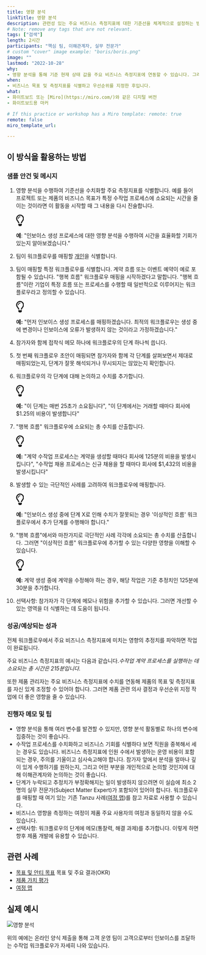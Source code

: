 ```yaml
---
title: 영향 분석
linkTitle: 영향 분석
description: 관련성 있는 주요 비즈니스 측정지표에 대한 기준선을 체계적으로 설정하는 방법
# Note: remove any tags that are not relevant.
tags: ["검색"]
length: 2시간
participants: "핵심 팀, 이해관계자, 실무 전문가"
# custom "cover" image example: "boris/boris.png"
image: "" 
lastmod: "2022-10-28"
why: 
- 영향 분석을 통해 기준 현재 상태 값을 주요 비즈니스 측정지표에 연동할 수 있습니다. 그러면 목표와 주요 결과를 설정하고 장기적인 제품 이니셔티브의 영향을 측정하는 기준으로 이 값을 사용할 수 있습니다.
when:
- 비즈니스 목표 및 측정지표를 식별하고 우선순위를 지정한 후입니다.
what:
- 화이트보드 또는 [Miro](https://miro.com/)와 같은 디지털 버전
- 화이트보드용 마커

# If this practice or workshop has a Miro template: remote: true
remote: false
miro_template_url: 

---
```

<h2 id="how-to-use-this-method">이 방식을 활용하는 방법</h2>
<div class="bg-gray-dark p-lg-5 p-3 mb-4"><div class="col-lg-9"><h3 id="sample-agenda--prompts">샘플 안건 및 메시지</h3>
<ol>
<li>
<p>영향 분석을 수행하여 기준선을 수치화할 주요 측정지표를 식별합니다. 예를 들어 프로젝트 또는 제품의 비즈니스 목표가 특정 수작업 프로세스에 소요되는 시간을 줄이는 것이라면 이 활동을 시작할 때 그 내용을 다시 진술합니다.</p>
<div class="callout td-box--gray-darkest p-3 my-5 border-bottom border-right border-left border-top row"><div class="col-1 row align-items-center justify-content-center"><svg height="30" aria-hidden="true" focusable="false" data-prefix="far" data-icon="lightbulb" role="img" xmlns="http://www.w3.org/2000/svg" viewBox="0 0 352 512" class="svg-inline--fa fa-lightbulb"><path fill="currentColor" d="M176 80c-52.94 0-96 43.06-96 96 0 8.84 7.16 16 16 16s16-7.16 16-16c0-35.3 28.72-64 64-64 8.84 0 16-7.16 16-16s-7.16-16-16-16zM96.06 459.17c0 3.15.93 6.22 2.68 8.84l24.51 36.84c2.97 4.46 7.97 7.14 13.32 7.14h78.85c5.36 0 10.36-2.68 13.32-7.14l24.51-36.84c1.74-2.62 2.67-5.7 2.68-8.84l.05-43.18H96.02l.04 43.18zM176 0C73.72 0 0 82.97 0 176c0 44.37 16.45 84.85 43.56 115.78 16.64 18.99 42.74 58.8 52.42 92.16v.06h48v-.12c-.01-4.77-.72-9.51-2.15-14.07-5.59-17.81-22.82-64.77-62.17-109.67-20.54-23.43-31.52-53.15-31.61-84.14-.2-73.64 59.67-128 127.95-128 70.58 0 128 57.42 128 128 0 30.97-11.24 60.85-31.65 84.14-39.11 44.61-56.42 91.47-62.1 109.46a47.507 47.507 0 0 0-2.22 14.3v.1h48v-.05c9.68-33.37 35.78-73.18 52.42-92.16C335.55 260.85 352 220.37 352 176 352 78.8 273.2 0 176 0z" class=""></path></svg></div><div class="col-11"><p><strong>예</strong>: &quot;인보이스 생성 프로세스에 대한 영향 분석을 수행하여 시간을 효율화할 기회가 있는지 알아보겠습니다.&quot;</p></div></div>
</li>
<li>
<p>팀이 워크플로우를 매핑할 <a href="/developer/practices/personas">개인</a>을 식별합니다.</p>
</li>
<li>
<p>팀이 매핑할 특정 워크플로우를 식별합니다. 계약 흐름 또는 이벤트 예약이 예로 포함될 수 있습니다. &quot;행복 흐름&quot; 워크플로우 매핑을 시작하겠다고 말합니다. &quot;행복 흐름&quot;이란 기업이 특정 흐름 또는 프로세스를 수행할 때 일반적으로 이루어지는 워크플로우라고 정의할 수 있습니다.</p>
<div class="callout td-box--gray-darkest p-3 my-5 border-bottom border-right border-left border-top row"><div class="col-1 row align-items-center justify-content-center"><svg height="30" aria-hidden="true" focusable="false" data-prefix="far" data-icon="lightbulb" role="img" xmlns="http://www.w3.org/2000/svg" viewBox="0 0 352 512" class="svg-inline--fa fa-lightbulb"><path fill="currentColor" d="M176 80c-52.94 0-96 43.06-96 96 0 8.84 7.16 16 16 16s16-7.16 16-16c0-35.3 28.72-64 64-64 8.84 0 16-7.16 16-16s-7.16-16-16-16zM96.06 459.17c0 3.15.93 6.22 2.68 8.84l24.51 36.84c2.97 4.46 7.97 7.14 13.32 7.14h78.85c5.36 0 10.36-2.68 13.32-7.14l24.51-36.84c1.74-2.62 2.67-5.7 2.68-8.84l.05-43.18H96.02l.04 43.18zM176 0C73.72 0 0 82.97 0 176c0 44.37 16.45 84.85 43.56 115.78 16.64 18.99 42.74 58.8 52.42 92.16v.06h48v-.12c-.01-4.77-.72-9.51-2.15-14.07-5.59-17.81-22.82-64.77-62.17-109.67-20.54-23.43-31.52-53.15-31.61-84.14-.2-73.64 59.67-128 127.95-128 70.58 0 128 57.42 128 128 0 30.97-11.24 60.85-31.65 84.14-39.11 44.61-56.42 91.47-62.1 109.46a47.507 47.507 0 0 0-2.22 14.3v.1h48v-.05c9.68-33.37 35.78-73.18 52.42-92.16C335.55 260.85 352 220.37 352 176 352 78.8 273.2 0 176 0z" class=""></path></svg></div><div class="col-11"><p><strong>예:</strong> &quot;먼저 인보이스 생성 프로세스를 매핑하겠습니다. 최적의 워크플로우는 생성 중에 변경이나 인보이스에 오류가 발생하지 않는 것이라고 가정하겠습니다.&quot;</p></div></div>
</li>
<li>
<p>참가자와 함께 접착식 메모 하나에 워크플로우의 단계 하나씩 씁니다.</p>
</li>
<li>
<p>첫 번째 워크플로우 초안이 매핑되면 참가자와 함께 각 단계를 살펴보면서 제대로 매핑되었는지, 단계가 잘못 해석되거나 무시되지는 않았는지 확인합니다.</p>
</li>
<li>
<p>워크플로우의 각 단계에 대해 논의하고 수치를 추가합니다.</p>
<div class="callout td-box--gray-darkest p-3 my-5 border-bottom border-right border-left border-top row"><div class="col-1 row align-items-center justify-content-center"><svg height="30" aria-hidden="true" focusable="false" data-prefix="far" data-icon="lightbulb" role="img" xmlns="http://www.w3.org/2000/svg" viewBox="0 0 352 512" class="svg-inline--fa fa-lightbulb"><path fill="currentColor" d="M176 80c-52.94 0-96 43.06-96 96 0 8.84 7.16 16 16 16s16-7.16 16-16c0-35.3 28.72-64 64-64 8.84 0 16-7.16 16-16s-7.16-16-16-16zM96.06 459.17c0 3.15.93 6.22 2.68 8.84l24.51 36.84c2.97 4.46 7.97 7.14 13.32 7.14h78.85c5.36 0 10.36-2.68 13.32-7.14l24.51-36.84c1.74-2.62 2.67-5.7 2.68-8.84l.05-43.18H96.02l.04 43.18zM176 0C73.72 0 0 82.97 0 176c0 44.37 16.45 84.85 43.56 115.78 16.64 18.99 42.74 58.8 52.42 92.16v.06h48v-.12c-.01-4.77-.72-9.51-2.15-14.07-5.59-17.81-22.82-64.77-62.17-109.67-20.54-23.43-31.52-53.15-31.61-84.14-.2-73.64 59.67-128 127.95-128 70.58 0 128 57.42 128 128 0 30.97-11.24 60.85-31.65 84.14-39.11 44.61-56.42 91.47-62.1 109.46a47.507 47.507 0 0 0-2.22 14.3v.1h48v-.05c9.68-33.37 35.78-73.18 52.42-92.16C335.55 260.85 352 220.37 352 176 352 78.8 273.2 0 176 0z" class=""></path></svg></div><div class="col-11"><p><strong>예:</strong> &quot;이 단계는 매번 25초가 소요됩니다&quot;, &quot;이 단계에서는 거래할 때마다 회사에 $1.25의 비용이 발생합니다&quot;</p></div></div>
</li>
<li>
<p>&quot;행복 흐름&quot; 워크플로우에 소요되는 총 수치를 산출합니다.</p>
<div class="callout td-box--gray-darkest p-3 my-5 border-bottom border-right border-left border-top row"><div class="col-1 row align-items-center justify-content-center"><svg height="30" aria-hidden="true" focusable="false" data-prefix="far" data-icon="lightbulb" role="img" xmlns="http://www.w3.org/2000/svg" viewBox="0 0 352 512" class="svg-inline--fa fa-lightbulb"><path fill="currentColor" d="M176 80c-52.94 0-96 43.06-96 96 0 8.84 7.16 16 16 16s16-7.16 16-16c0-35.3 28.72-64 64-64 8.84 0 16-7.16 16-16s-7.16-16-16-16zM96.06 459.17c0 3.15.93 6.22 2.68 8.84l24.51 36.84c2.97 4.46 7.97 7.14 13.32 7.14h78.85c5.36 0 10.36-2.68 13.32-7.14l24.51-36.84c1.74-2.62 2.67-5.7 2.68-8.84l.05-43.18H96.02l.04 43.18zM176 0C73.72 0 0 82.97 0 176c0 44.37 16.45 84.85 43.56 115.78 16.64 18.99 42.74 58.8 52.42 92.16v.06h48v-.12c-.01-4.77-.72-9.51-2.15-14.07-5.59-17.81-22.82-64.77-62.17-109.67-20.54-23.43-31.52-53.15-31.61-84.14-.2-73.64 59.67-128 127.95-128 70.58 0 128 57.42 128 128 0 30.97-11.24 60.85-31.65 84.14-39.11 44.61-56.42 91.47-62.1 109.46a47.507 47.507 0 0 0-2.22 14.3v.1h48v-.05c9.68-33.37 35.78-73.18 52.42-92.16C335.55 260.85 352 220.37 352 176 352 78.8 273.2 0 176 0z" class=""></path></svg></div><div class="col-11"><p><strong>예:</strong> &quot;계약 수작업 프로세스는 계약을 생성할 때마다 회사에 125분의 비용을 발생시킵니다&quot;, &quot;수작업 채용 프로세스는 신규 채용을 할 때마다 회사에 $1,432의 비용을 발생시킵니다&quot;</p></div></div>
</li>
<li>
<p>발생할 수 있는 극단적인 사례를 고려하여 워크플로우에 매핑합니다.</p>
<div class="callout td-box--gray-darkest p-3 my-5 border-bottom border-right border-left border-top row"><div class="col-1 row align-items-center justify-content-center"><svg height="30" aria-hidden="true" focusable="false" data-prefix="far" data-icon="lightbulb" role="img" xmlns="http://www.w3.org/2000/svg" viewBox="0 0 352 512" class="svg-inline--fa fa-lightbulb"><path fill="currentColor" d="M176 80c-52.94 0-96 43.06-96 96 0 8.84 7.16 16 16 16s16-7.16 16-16c0-35.3 28.72-64 64-64 8.84 0 16-7.16 16-16s-7.16-16-16-16zM96.06 459.17c0 3.15.93 6.22 2.68 8.84l24.51 36.84c2.97 4.46 7.97 7.14 13.32 7.14h78.85c5.36 0 10.36-2.68 13.32-7.14l24.51-36.84c1.74-2.62 2.67-5.7 2.68-8.84l.05-43.18H96.02l.04 43.18zM176 0C73.72 0 0 82.97 0 176c0 44.37 16.45 84.85 43.56 115.78 16.64 18.99 42.74 58.8 52.42 92.16v.06h48v-.12c-.01-4.77-.72-9.51-2.15-14.07-5.59-17.81-22.82-64.77-62.17-109.67-20.54-23.43-31.52-53.15-31.61-84.14-.2-73.64 59.67-128 127.95-128 70.58 0 128 57.42 128 128 0 30.97-11.24 60.85-31.65 84.14-39.11 44.61-56.42 91.47-62.1 109.46a47.507 47.507 0 0 0-2.22 14.3v.1h48v-.05c9.68-33.37 35.78-73.18 52.42-92.16C335.55 260.85 352 220.37 352 176 352 78.8 273.2 0 176 0z" class=""></path></svg></div><div class="col-11"><p><strong>예:</strong> &quot;인보이스 생성 중에 단계 X로 인해 수치가 잘못되는 경우 &apos;이상적인 흐름&apos; 워크플로우에서 추가 단계를 수행해야 합니다.&quot;</p></div></div>
</li>
<li>
<p>&quot;행복 흐름&quot;에서와 마찬가지로 극단적인 사례 각각에 소요되는 총 수치를 산출합니다. 그러면 &quot;이상적인 흐름&quot; 워크플로우에 추가할 수 있는 다양한 영향을 이해할 수 있습니다.</p>
<div class="callout td-box--gray-darkest p-3 my-5 border-bottom border-right border-left border-top row"><div class="col-1 row align-items-center justify-content-center"><svg height="30" aria-hidden="true" focusable="false" data-prefix="far" data-icon="lightbulb" role="img" xmlns="http://www.w3.org/2000/svg" viewBox="0 0 352 512" class="svg-inline--fa fa-lightbulb"><path fill="currentColor" d="M176 80c-52.94 0-96 43.06-96 96 0 8.84 7.16 16 16 16s16-7.16 16-16c0-35.3 28.72-64 64-64 8.84 0 16-7.16 16-16s-7.16-16-16-16zM96.06 459.17c0 3.15.93 6.22 2.68 8.84l24.51 36.84c2.97 4.46 7.97 7.14 13.32 7.14h78.85c5.36 0 10.36-2.68 13.32-7.14l24.51-36.84c1.74-2.62 2.67-5.7 2.68-8.84l.05-43.18H96.02l.04 43.18zM176 0C73.72 0 0 82.97 0 176c0 44.37 16.45 84.85 43.56 115.78 16.64 18.99 42.74 58.8 52.42 92.16v.06h48v-.12c-.01-4.77-.72-9.51-2.15-14.07-5.59-17.81-22.82-64.77-62.17-109.67-20.54-23.43-31.52-53.15-31.61-84.14-.2-73.64 59.67-128 127.95-128 70.58 0 128 57.42 128 128 0 30.97-11.24 60.85-31.65 84.14-39.11 44.61-56.42 91.47-62.1 109.46a47.507 47.507 0 0 0-2.22 14.3v.1h48v-.05c9.68-33.37 35.78-73.18 52.42-92.16C335.55 260.85 352 220.37 352 176 352 78.8 273.2 0 176 0z" class=""></path></svg></div><div class="col-11"><p><strong>예:</strong> 계약 생성 중에 계약을 수정해야 하는 경우, 해당 작업은 기준 추정치인 125분에 30분을 추가합니다.</p></div></div>
</li>
<li>
<p>선택사항: 참가자가 각 단계에 메모나 위험을 추가할 수 있습니다. 그러면 개선할 수 있는 영역을 더 식별하는 데 도움이 됩니다.</p>
</li>
</ol>
</div></div>
<div class="bg-gray-dark p-lg-5 p-3 mb-4"><div class="col-lg-9"><h3 id="successexpected-outcomes">성공/예상되는 성과</h3>
<p>전체 워크플로우에서 주요 비즈니스 측정지표에 미치는 영향의 추정치를 파악하면 작업이 완료됩니다.</p>
<p>주요 비즈니스 측정지표의 예시는 다음과 같습니다.<em>수작업 계약 프로세스를 실행하는 데 소요되는 총 시간은 215분입니다.</em></p>
<p>또한 제품 관리자는 주요 비즈니스 측정지표에 수치를 연동해 제품의 목표 및 측정지표를 자신 있게 조정할 수 있어야 합니다. 그러면 제품 관련 의사 결정과 우선순위 지정 작업에 더 좋은 영향을 줄 수 있습니다.</p>
</div></div>
<div class="bg-gray-dark p-lg-5 p-3 mb-4"><div class="col-lg-9"><h3 id="facilitator-notes--tips">진행자 메모 및 팁</h3>
<ul>
<li>영향 분석을 통해 여러 변수를 발견할 수 있지만, 영향 분석 활동별로 하나의 변수에 집중하는 것이 좋습니다.</li>
<li>수작업 프로세스를 수치화하고 비즈니스 기회를 식별하다 보면 직원을 중복해서 세는 경우도 있습니다. 비즈니스 측정지표에 인원 수에서 발생하는 운영 비용이 포함되는 경우, 주의를 기울이고 심사숙고해야 합니다. 참가자 앞에서 분석을 얼마나 깊이 있게 수행하기를 원하는지, 그리고 어떤 부분을 개인적으로 논의할 것인지에 대해 이해관계자와 논의하는 것이 좋습니다.</li>
<li>단계가 누락되고 추정치가 부정확해지는 일이 발생하지 않으려면 이 실습에 최소 2명의 실무 전문가(Subject Matter Expert)가 포함되어 있어야 합니다. 워크플로우를 매핑할 때 여기 있는 기존 Tanzu 사례(<a href="/developer/practices/journey-map">여정 맵</a>)를 참고 자료로 사용할 수 있습니다.</li>
<li>비즈니스 영향을 측정하는 여정이 제품 주요 사용자의 여정과 동일하지 않을 수도 있습니다. </li>
<li>선택사항: 워크플로우의 단계에 메모(통찰력, 해결 과제)를 추가합니다. 이렇게 하면 향후 제품 개발에 유용할 수 있습니다.</li>
</ul>
</div></div>
<div class="bg-gray-dark p-lg-5 p-3 mb-4"><div class="col-lg-9"><h2 id="related-practices">관련 사례</h2>
<ul>
<li><a href="/developer/practices/goals-anti-goals/">목표 및 안티 목표</a> 목표 및 주요 결과(OKR)</li>
<li><a href="/developer/practices/product-valuation/">제품 가치 평가</a></li>
<li><a href="/developer/practices/journey-map/">여정 맵</a></li>
</ul>
</div></div>
<div class="bg-gray-dark p-lg-5 p-3 mb-4"><div class="col-lg-9"><h2 id="real-world-examples">실제 예시</h2>
<p><img src="/developer/practices/impact-analysis/images/imact-analysis.png" alt="영향 분석"></p>
<p>위의 예에는 온라인 양식 제출을 통해 고객 운영 팀이 고객으로부터 인보이스를 조달하는 수작업 워크플로우가 자세히 나와 있습니다.</p>
</div></div>
